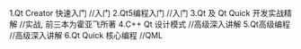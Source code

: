 1.Qt Creator 快速入门 //入门
2.Qt5编程入门 //入门
3.Qt 及 Qt Quick 开发实战精解 //实战, 前三本为霍亚飞所著
4.C++ Qt 设计模式 //高级深入讲解
5.Qt高级编程 //高级深入讲解
6.Qt Quick 核心编程 //QML
